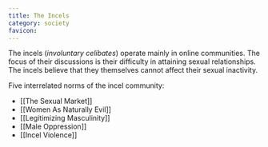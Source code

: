 ```yaml
---
title: The Incels
category: society
favicon: 
---
```


The incels (*involuntary celibates*) operate mainly in online communities. The focus of their discussions is their difficulty in attaining sexual relationships. The incels believe that they themselves cannot affect their sexual inactivity.

Five interrelated norms of the incel community:
- [[The Sexual Market]]
- [[Women As Naturally Evil]]
- [[Legitimizing Masculinity]]
- [[Male Oppression]]
- [[Incel Violence]]
